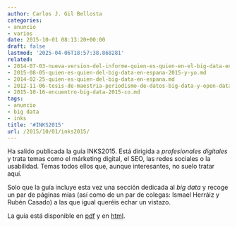 ```yaml
---
author: Carlos J. Gil Bellosta
categories:
- anuncio
- varios
date: 2015-10-01 08:13:20+00:00
draft: false
lastmod: '2025-04-06T18:57:38.868281'
related:
- 2014-07-03-nueva-version-del-informe-quien-es-quien-en-el-big-data-en-espana.md
- 2015-08-05-quien-es-quien-del-big-data-en-espana-2015-y-yo.md
- 2014-02-25-quien-es-quien-del-big-data-en-espana.md
- 2012-11-06-tesis-de-maestria-periodismo-de-datos-big-data-y-open-data.md
- 2015-10-16-encuentro-big-data-2015-co.md
tags:
- anuncio
- big data
- inks
title: '#INKS2015'
url: /2015/10/01/inks2015/
---
```


Ha salido publicada la guía INKS2015. Está dirigida a _profesionales digitales_ y trata temas como el márketing digital, el SEO, las redes sociales o la usabilidad. Temas todos ellos que, aunque interesantes, no suelo tratar aquí.

Solo que la guía incluye esta vez una sección dedicada al _big data_ y recoge un par de páginas mías (así como de un par de colegas: Ismael Herráiz y Rubén Casado) a las que igual queréis echar un vistazo.

La guía está disponible en [pdf](http://www.avanzaentucarrera.com/publicaciones/Guia-INKS-2015.pdf) y en [html](http://www.avanzaentucarrera.com/llegaraser/profesiones-y-profesionales-de-internet/).